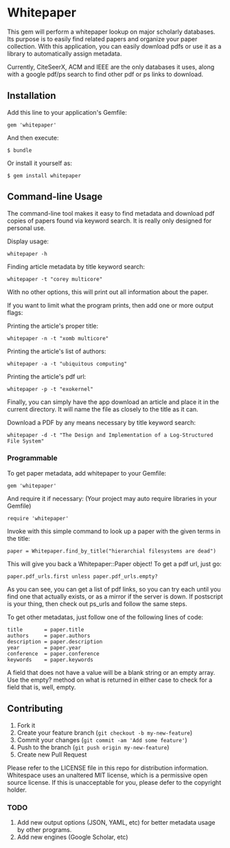 # Whitepaper

This gem will perform a whitepaper lookup on major scholarly databases. Its purpose is to easily find
related papers and organize your paper collection. With this application, you can easily download pdfs
or use it as a library to automatically assign metadata.

Currently, CiteSeerX, ACM and IEEE are the only databases it uses, along with a
google pdf/ps search to find other pdf or ps links to download.

## Installation

Add this line to your application's Gemfile:

    gem 'whitepaper'

And then execute:

    $ bundle

Or install it yourself as:

    $ gem install whitepaper

## Command-line Usage

The command-line tool makes it easy to find metadata and download pdf copies of
papers found via keyword search. It is really only designed for personal use.

Display usage:

    whitepaper -h

Finding article metadata by title keyword search:

    whitepaper -t "corey multicore"

With no other options, this will print out all information about the paper.

If you want to limit what the program prints, then add one or more output flags:

Printing the article's proper title:

    whitepaper -n -t "xomb multicore"

Printing the article's list of authors:

    whitepaper -a -t "ubiquitous computing"

Printing the article's pdf url:

    whitepaper -p -t "exokernel"

Finally, you can simply have the app download an article and place it in the
current directory. It will name the file as closely to the title as it can.

Download a PDF by any means necessary by title keyword search:

    whitepaper -d -t "The Design and Implementation of a Log-Structured File System"

### Programmable

To get paper metadata, add whitepaper to your Gemfile:

    gem 'whitepaper'

And require it if necessary: (Your project may auto require libraries in your Gemfile)

    require 'whitepaper'

Invoke with this simple command to look up a paper with the given terms in the title:

    paper = Whitepaper.find_by_title("hierarchial filesystems are dead")

This will give you back a Whitepaper::Paper object! To get a pdf url, just go:

    paper.pdf_urls.first unless paper.pdf_urls.empty?

As you can see, you can get a list of pdf links, so you can try each until you find one
that actually exists, or as a mirror if the server is down. If postscript is your thing, then check
out ps_urls and follow the same steps.

To get other metadatas, just follow one of the following lines of code:

    title       = paper.title
    authors     = paper.authors
    description = paper.description
    year        = paper.year
    conference  = paper.conference
    keywords    = paper.keywords

A field that does not have a value will be a blank string or an empty array. Use the
empty? method on what is returned in either case to check
for a field that is, well, empty.

## Contributing

1. Fork it
2. Create your feature branch (`git checkout -b my-new-feature`)
3. Commit your changes (`git commit -am 'Add some feature'`)
4. Push to the branch (`git push origin my-new-feature`)
5. Create new Pull Request

Please refer to the LICENSE file in this repo for distribution information.
Whitespace uses an unaltered MIT license, which is a permissive open source
license. If this is unacceptable for you, please defer to the copyright holder.

### TODO

1. Add new output options (JSON, YAML, etc) for better metadata usage by other programs.
2. Add new engines (Google Scholar, etc)
